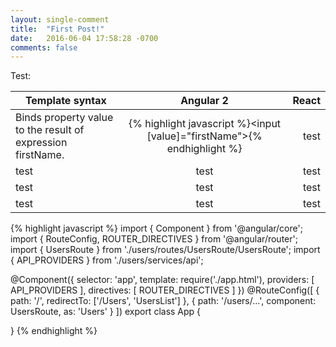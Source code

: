 ```yaml
---
layout: single-comment
title:  "First Post!"
date:   2016-06-04 17:58:28 -0700
comments: false
---
```

Test:

| Template syntax | Angular 2 | React | 
| -----|:----:|-----:|
| Binds property value to the result of expression firstName. | {% highlight javascript %}<input [value]="firstName">{% endhighlight %} | test |         
| test | test | test |
| test | test | test |
| test | test | test |


{% highlight javascript %}
import { Component } from '@angular/core';
import { RouteConfig, ROUTER_DIRECTIVES } from '@angular/router';
import { UsersRoute } from './users/routes/UsersRoute/UsersRoute';
import { API_PROVIDERS } from './users/services/api';

@Component({
  selector: 'app',
  template: require('./app.html'),
  providers: [ API_PROVIDERS ],
  directives: [ ROUTER_DIRECTIVES ]
})
@RouteConfig([
  {
     path: '/',
     redirectTo: ['/Users', 'UsersList']
  },
  {
    path: '/users/...',
    component: UsersRoute,
    as: 'Users'
  }
])
export class App {

}
{% endhighlight %}
